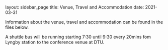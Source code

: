 layout: sidebar_page
title: Venue, Travel and Accommodation 
date: 2021-03-31

Information about the venue, travel and accommodation can be found in the files below.

A shuttle bus will be running starting 7:30 until 9:30 every 20mins fom Lyngby station to the conference venue at DTU. 
